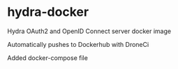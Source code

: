 # hydra-docker
Hydra OAuth2 and OpenID Connect server docker image

Automatically pushes to Dockerhub with DroneCi

Added docker-compose file
